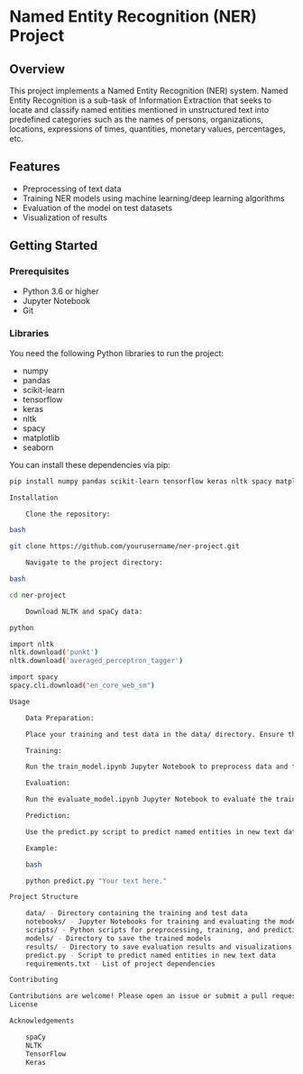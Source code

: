 # Named Entity Recognition (NER) Project

## Overview

This project implements a Named Entity Recognition (NER) system. Named Entity Recognition is a sub-task of Information Extraction that seeks to locate and classify named entities mentioned in unstructured text into predefined categories such as the names of persons, organizations, locations, expressions of times, quantities, monetary values, percentages, etc.

## Features

- Preprocessing of text data
- Training NER models using machine learning/deep learning algorithms
- Evaluation of the model on test datasets
- Visualization of results

## Getting Started

### Prerequisites

- Python 3.6 or higher
- Jupyter Notebook
- Git

### Libraries

You need the following Python libraries to run the project:

- numpy
- pandas
- scikit-learn
- tensorflow
- keras
- nltk
- spacy
- matplotlib
- seaborn

You can install these dependencies via pip:

```bash
pip install numpy pandas scikit-learn tensorflow keras nltk spacy matplotlib seaborn

Installation

    Clone the repository:

bash

git clone https://github.com/yourusername/ner-project.git

    Navigate to the project directory:

bash

cd ner-project

    Download NLTK and spaCy data:

python

import nltk
nltk.download('punkt')
nltk.download('averaged_perceptron_tagger')

import spacy
spacy.cli.download("en_core_web_sm")

Usage

    Data Preparation:

    Place your training and test data in the data/ directory. Ensure the data is in a compatible format (e.g., CoNLL format).

    Training:

    Run the train_model.ipynb Jupyter Notebook to preprocess data and train the NER model.

    Evaluation:

    Run the evaluate_model.ipynb Jupyter Notebook to evaluate the trained model on the test dataset and visualize the results.

    Prediction:

    Use the predict.py script to predict named entities in new text data.

    Example:

    bash

    python predict.py "Your text here."

Project Structure

    data/ - Directory containing the training and test data
    notebooks/ - Jupyter Notebooks for training and evaluating the model
    scripts/ - Python scripts for preprocessing, training, and predicting
    models/ - Directory to save the trained models
    results/ - Directory to save evaluation results and visualizations
    predict.py - Script to predict named entities in new text data
    requirements.txt - List of project dependencies

Contributing

Contributions are welcome! Please open an issue or submit a pull request for any bugs, feature requests, or improvements.
License

Acknowledgements

    spaCy
    NLTK
    TensorFlow
    Keras
